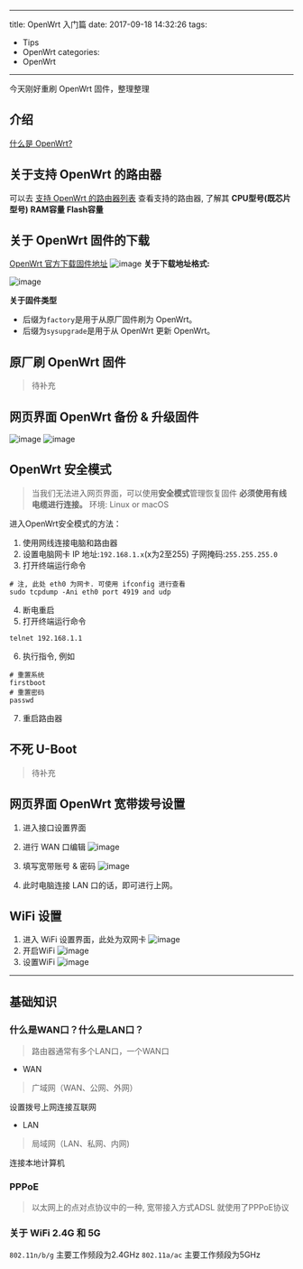 ------
title: OpenWrt 入门篇
date: 2017-09-18 14:32:26
tags:
  - Tips
  - OpenWrt
categories:
  - OpenWrt
------
今天刚好重刷 OpenWrt 固件，整理整理
<!--more-->
## 介绍
[什么是 OpenWrt?](https://www.wikiwand.com/zh/OpenWrt)

## 关于支持 OpenWrt 的路由器
可以去 [支持 OpenWrt 的路由器列表](https://wiki.openwrt.org/toh/start) 查看支持的路由器, 了解其 **CPU型号(既芯片型号)** **RAM容量** **Flash容量**

## 关于 OpenWrt 固件的下载
[OpenWrt 官方下载固件地址](https://downloads.openwrt.org)
![image](http://cdn.hocgin.top/%E5%B1%8F%E5%B9%95%E5%BF%AB%E7%85%A7%202017-09-18%2012.12.12.png)
**关于下载地址格式:**

![image](http://cdn.hocgin.top/%E5%B1%8F%E5%B9%95%E5%BF%AB%E7%85%A7%202017-09-18%2012.26.38.png)

**关于固件类型**
- 后缀为`factory`是用于从原厂固件刷为 OpenWrt。
- 后缀为`sysupgrade`是用于从 OpenWrt 更新 OpenWrt。

## 原厂刷 OpenWrt 固件
> 待补充

## 网页界面 OpenWrt 备份 & 升级固件
![image](http://cdn.hocgin.top/%E5%B1%8F%E5%B9%95%E5%BF%AB%E7%85%A7%202017-09-18%2012.50.34.png)
![image](http://cdn.hocgin.top/屏幕快照%202017-09-18%2012.57.13.png)

## OpenWrt 安全模式
> 当我们无法进入网页界面，可以使用**安全模式**管理恢复固件
> **必须使用有线电缆进行连接。**
> 环境: Linux or macOS

进入OpenWrt安全模式的方法：
1. 使用网线连接电脑和路由器
2. 设置电脑网卡
  IP 地址:`192.168.1.x`(x为2至255)
  子网掩码:`255.255.255.0`
3. 打开终端运行命令
```shell
# 注, 此处 eth0 为网卡. 可使用 ifconfig 进行查看
sudo tcpdump -Ani eth0 port 4919 and udp
```
4. 断电重启
5. 打开终端运行命令
```shell
telnet 192.168.1.1
```
6. 执行指令, 例如
```shell
# 重置系统
firstboot
# 重置密码
passwd
```
7. 重启路由器

## 不死 U-Boot
> 待补充

## 网页界面 OpenWrt 宽带拨号设置
1. 进入接口设置界面

2. 进行 WAN 口编辑
![image](http://cdn.hocgin.top/%E5%B1%8F%E5%B9%95%E5%BF%AB%E7%85%A7%202017-09-18%2013.37.35.png)

3. 填写宽带账号 & 密码
![image](http://cdn.hocgin.top/%E5%B1%8F%E5%B9%95%E5%BF%AB%E7%85%A7%202017-09-18%2013.45.42.png)

4. 此时电脑连接 LAN 口的话，即可进行上网。

## WiFi 设置
1. 进入 WiFi 设置界面，此处为双网卡
![image](http://cdn.hocgin.top/%E5%B1%8F%E5%B9%95%E5%BF%AB%E7%85%A7%202017-09-18%2013.53.43.png)
2. 开启WiFi
![image](http://cdn.hocgin.top/%E5%B1%8F%E5%B9%95%E5%BF%AB%E7%85%A7%202017-09-18%2014.00.00.png)
3. 设置WiFi
![image](http://cdn.hocgin.top/%E5%B1%8F%E5%B9%95%E5%BF%AB%E7%85%A7%202017-09-18%2014.26.04.png)

---
## 基础知识
### 什么是WAN口？什么是LAN口？
> 路由器通常有多个LAN口，一个WAN口

- WAN
> 广域网（WAN、公网、外网）

设置拨号上网连接互联网

- LAN
> 局域网（LAN、私网、内网)

连接本地计算机

### PPPoE
> 以太网上的点对点协议中的一种, 宽带接入方式ADSL 就使用了PPPoE协议

### 关于 WiFi 2.4G 和 5G
`802.11n/b/g` 主要工作频段为2.4GHz
`802.11a/ac` 主要工作频段为5GHz

